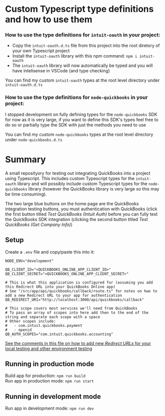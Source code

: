 # Custom Typescript type definitions and how to use them

### How to use the type definitions for `intuit-oauth` in your project:

- Copy the `intuit-oauth.d.ts` file from this project into the root diretory of your own Typescript project
- Install the `intuit-oauth` library with this npm command: `npm i intuit-oauth`
- The `intuit-oauth` library will now automatically be typed and you will have intelisense in VSCode (and type checking)

You can find my custom `intuit-oauth` types at the root level directory under `intuit-oauth.d.ts`

### How to use the type definitions for `node-quickbooks` in your project:

I stopped development on fully defining types for the `node-quickbooks` SDK for now as it is very large, if you want to define this SDK's types feel free to do so or partially type the SDK with just the methods you need to use

You can find my custom `node-quickbooks` types at the root level directory under `node-quickbooks.d.ts`

# Summary

A small reposityory for testing out integrating QuickBooks into a project using Typescript. This includes custom Typescript types for the `intuit-oauth` library and will possibly include custom Typescript types for the `node-quickbooks` library (however the QuickBooks library is very large so this may be time consuming).

The two large blue buttons on the home page are the QuickBooks integration testing buttons, you must authentication with QuickBooks (click the first button titled _Test QuickBooks (Intuit Auth)_ before you can fully test the QuickBooks SDK integration (clicking the second button titled _Test QuickBooks (Get Company Info)_)

## Setup

Create a `.env` file and copy/paste this into it:

```
NODE_ENV="development"

QB_CLIENT_ID="<QUICKBOOKS_ONLINE_APP_CLIENT_ID>"
QB_CLIENT_SECRET="<QUICKBOOKS_ONLINE_APP_CLIENT_SECRET>"

# This is what this application is configured for (assuming you add this Redirect URL into your QuickBooks Online app)
# See "/src/app/api/quickbooks/callback/route.ts" for notes on hwo to add a new Redirect URL to your app for authentication
QB_REDIRECT_URI="http://localhost:3000/api/quickbooks/callback"

# This scope covers most services we'll need from QuickBooks
# To pass an array of scopes into here add then to the end of the string and separate each scope with a space
# Other scopes include:
#   - com.intuit.quickbooks.payment
#   - openid
QB_AUTH_SCOPES="com.intuit.quickbooks.accounting"
```

[See the comments in this file on how to add new _Redirect URLs_ for your local testing and other environment testing](https://github.com/thanshaw02/quickbooks-integration/blob/main/src/app/api/quickbooks/callback/route.ts#L5-L17)

## Running in production mode

Build app for production: `npm run build`
<br>
Run app in production mode: `npm run start`

## Running in development mode

Run app in development mode: `npm run dev`
